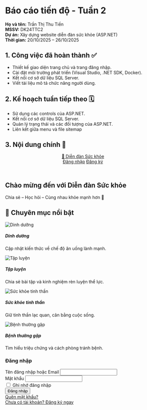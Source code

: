 
# Báo cáo tiến độ - Tuần 2

**Họ và tên:** Trần Thị Thu Tiền  
**MSSV:** DK24TTC2  
**Dự án:** Xây dựng website diễn đàn sức khỏe (ASP.NET)  
**Thời gian:** 20/10/2025 – 26/10/2025  

## 1. Công việc đã hoàn thành ✅
- Thiết kế giao diện trang chủ và trang đăng nhập.    
- Cài đặt môi trường phát triển (Visual Studio, .NET SDK, Docker).  
- Kết nối cơ sở dữ liệu SQL Server.  
- Viết tài liệu mô tả chức năng người dùng.
## 2. Kế hoạch tuần tiếp theo 🗓️
- Sử dụng các controls của ASP.NET.  
- Kết nối cơ sở dữ liệu SQL Server.  
- Quản lý trạng thái và các đối tượng của ASP.NET.
- Liên kết giữa menu và file sitemap
 ## 3.  Nội dung chính 🧩


<header class="navbar navbar-expand-lg navbar-light bg-light shadow-sm">
    <div class="container">
        <a class="navbar-brand fw-bold text-success" href="/">💚 Diễn đàn Sức khỏe</a>
        <div>
            <a href="/Account/Login" class="btn btn-outline-success me-2">Đăng nhập</a>
            <a href="/Account/Register" class="btn btn-success">Đăng ký</a>
        </div>
    </div>
</header>

<section class="banner text-center bg-success text-white py-5">
    <div class="container">
        <h1>Chào mừng đến với Diễn đàn Sức khỏe</h1>
        <p>Chia sẻ – Học hỏi – Cùng nhau khỏe mạnh hơn 💪</p>
    </div>
</section>

<section class="container my-5">
    <h2 class="text-center mb-4">🌿 Chuyên mục nổi bật</h2>
    <div class="row g-4">
        <div class="col-md-3">
            <div class="card h-100 shadow-sm">
                <img src="/images/nutrition.jpg" class="card-img-top" alt="Dinh dưỡng">
                <div class="card-body text-center">
                    <h5 class="card-title">Dinh dưỡng</h5>
                    <p class="card-text">Cập nhật kiến thức về chế độ ăn uống lành mạnh.</p>
                </div>
            </div>
        </div>
        <div class="col-md-3">
            <div class="card h-100 shadow-sm">
                <img src="/images/workout.jpg" class="card-img-top" alt="Tập luyện">
                <div class="card-body text-center">
                    <h5 class="card-title">Tập luyện</h5>
                    <p class="card-text">Chia sẻ bài tập và kinh nghiệm rèn luyện thể lực.</p>
                </div>
            </div>
        </div>
        <div class="col-md-3">
            <div class="card h-100 shadow-sm">
                <img src="/images/mental.jpg" class="card-img-top" alt="Sức khỏe tinh thần">
                <div class="card-body text-center">
                    <h5 class="card-title">Sức khỏe tinh thần</h5>
                    <p class="card-text">Giữ tinh thần lạc quan, cân bằng cuộc sống.</p>
                </div>
            </div>
        </div>
        <div class="col-md-3">
            <div class="card h-100 shadow-sm">
                <img src="/images/disease.jpg" class="card-img-top" alt="Bệnh thường gặp">
                <div class="card-body text-center">
                    <h5 class="card-title">Bệnh thường gặp</h5>
                    <p class="card-text">Tìm hiểu triệu chứng và cách phòng tránh bệnh.</p>
                </div>
            </div>
        </div>
    </div>
</section>

<footer class="bg-dark text-white text-center py-3 mt-5">

<div class="d-flex justify-content-center align-items-center vh-100 bg-light">
    <div class="card shadow-lg p-4" style="width: 400px;">
        <h3 class="text-center text-success mb-3">Đăng nhập</h3>
        <form asp-action="Login" method="post">
            <div class="mb-3">
                <label for="Username" class="form-label">Tên đăng nhập hoặc Email</label>
                <input type="text" class="form-control" id="Username" name="Username" required>
            </div>
            <div class="mb-3">
                <label for="Password" class="form-label">Mật khẩu</label>
                <input type="password" class="form-control" id="Password" name="Password" required>
            </div>
            <div class="form-check mb-3">
                <input class="form-check-input" type="checkbox" id="RememberMe" name="RememberMe">
                <label class="form-check-label" for="RememberMe">Ghi nhớ đăng nhập</label>
            </div>
            <button type="submit" class="btn btn-success w-100">Đăng nhập</button>
            <div class="text-center mt-3">
                <a href="/Account/ForgotPassword" class="text-decoration-none">Quên mật khẩu?</a><br>
                <a href="/Account/Register" class="text-decoration-none">Chưa có tài khoản? Đăng ký ngay</a>
            </div>
        </form>
    </div>
</div>

